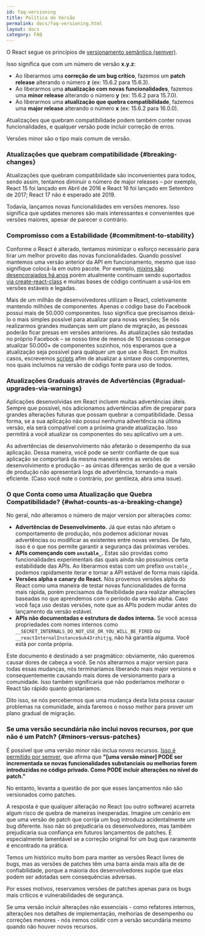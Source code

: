 ```yaml
---
id: faq-versioning
title: Política de Versão
permalink: docs/faq-versioning.html
layout: docs
category: FAQ
---
```


O React segue os princípios de [versionamento semântico (semver)](https://semver.org/).

Isso significa que com um número de versão **x.y.z**:  

* Ao liberarmos uma **correção de um bug crítico**, fazemos um **patch release** alterando o número **z** (ex: 15.6.2 para 15.6.3).
* Ao liberarmos uma **atualização com novas funcionalidades**, fazemos uma **minor release** alterando o número **y** (ex: 15.6.2 para 15.7.0).
* Ao liberarmos uma **atualização que quebra compatibilidade**, fazemos uma **major release** alterando o número **x** (ex: 15.6.2 para 16.0.0).

Atualizações que quebram compatibilidade podem também conter novas funcionalidades, e qualquer versão pode incluir correção de erros.

Versões minor são o tipo mais comum de versão.

### Atualizações que quebram compatibilidade {#breaking-changes} 

Atualizações que quebram compatibilidade são inconvenientes para todos, sendo assim, tentamos diminuir o número de major releases – por exemplo, React 15 foi lançado em Abril de 2016 e React 16 foi lançado em Setembro de 2017; React 17 não é esperado até 2019.

Todavia, lançamos novas funcionalidades em versões menores. Isso significa que updates menores são mais interessantes e convenientes que versões maiores, apesar de parecer o contrário.

### Compromisso com a Estabilidade {#commitment-to-stability} 

Conforme o React é alterado, tentamos minimizar o esforço necessário para tirar um melhor proveito das novas funcionalidades. Quando possível mantemos uma versão anterior da API em funcionamento, mesmo que isso signifique colocá-la em outro pacote. Por exemplo, [mixins são desencorajados há anos](/blog/2016/07/13/mixins-considered-harmful.html) porém atualmente continuam sendo suportados [via create-react-class](/docs/react-without-es6.html#mixins) e muitas bases de código continuam a usá-los em versões estáveis e legadas.

Mais de um milhão de desenvolvedores utilizam o React, coletivamente mantendo milhões de componentes. Apenas o código base do Facebook possui mais de 50.000 componentes. Isso significa que precisamos deixá-lo o mais simples possível para atualizar para novas versões; Se nós realizarmos grandes mudanças sem um plano de migração, as pessoas poderão ficar presas em versões anteriores. As atualizações são testadas no próprio Facebook – se nosso time de menos de 10 pessoas consegue atualizar 50.000+ de componentes sozinhos, nós esperamos que a atualização seja possível para qualquer um que use o React. Em muitos casos, escrevemos [scripts](https://github.com/reactjs/react-codemod) afim de atualizar a sintaxe dos componentes, nos quais incluímos na versão de código fonte para uso de todos.

### Atualizações Graduais através de Advertências {#gradual-upgrades-via-warnings}

Aplicações desenvolvidas em React incluem muitas advertências úteis. Sempre que possível, nós adicionamos advertências afim de preparar para grandes alterações futuras que possam quebrar a compatibilidade. Dessa forma, se a sua aplicação não possui nenhuma advertência na última versão, ela será compatível com a próxima grande atualização. Isso permitirá a você atualizar os componentes do seu aplicativo um a um.  

As advertências de desenvolvimento não afetarão o desempenho da sua aplicação. Dessa maneira, você pode se sentir confiante de que sua aplicação se comportará da mesma maneira entre as versões de desenvolvimento e produção – as únicas diferenças serão de que a versão de produção não apresentará logs de advertência, tornando-a mais eficiente. (Caso você note o contrário, por gentileza, abra uma issue).

### O que Conta como uma Atualização que Quebra Compatibilidade? {#what-counts-as-a-breaking-change}

No geral, *não* alteramos o número de major version por alterações como:

* **Advertências de Desenvolvimento.** Já que estas não afetam o comportamento de produção, nós podemos adicionar novas advertências ou modificar as existentes entre novas versões. De fato, isso é o que nos permite garantir a segurança das próximas versões. 
* **APIs començando com `unstable_`.** Estas são providas como funcionalidades experimentais das quais ainda não possuímos certa estabilidade das APIs. Ao liberarmos estas com um prefixo `unstable_`, podemos rapidamente iterar e tornar a API estável de forma mais rápida.  
* **Versões alpha e canary do React.** Nós provemos versões alpha do React como uma maneira de testar novas funcionalidades de forma mais rápida, porém precisamos da flexibilidade para realizar alterações baseadas no que aprendemos com o período da versão alpha. Caso você faça uso destas versões, note que as APIs podem mudar antes do lançamento da versão estável. 
* **APIs não documentadas e estrutura de dados interna.** Se você acessa propriedades com nomes internos como `__SECRET_INTERNALS_DO_NOT_USE_OR_YOU_WILL_BE_FIRED` ou `__reactInternalInstance$uk43rzhitjg`, não há garantia alguma. Você está por conta própria.

Este documento é destinado a ser pragmático: obviamente, não queremos causar dores de cabeça a você. Se nós alterarmos a major version para todas essas mudanças, nós terminaríamos liberando mais major versions e consequentemente causando mais dores de versionamento para a comunidade. Isso também significaria que não poderíamos melhorar o React tão rápido quanto gostaríamos.

Dito isso, se nós percebermos que uma mudança desta lista possa causar problemas na comunidade, ainda faremos o nosso melhor para prover um plano gradual de migração.

### Se uma versão secundária não inclui novos recursos, por que não é um Patch? {#minors-versus-patches}

É possível que uma versão minor não inclua novos recursos. [Isso é permitido por semver](https://semver.org/#spec-item-7), que afirma que **"[uma versão minor] PODE ser incrementada se novas funcionalidades substanciais ou melhorias forem introduzidas no código privado. Como PODE incluir alterações no nível do patch."**

No entanto, levanta a questão de por que esses lançamentos não são versionados como patches.

A resposta é que qualquer alteração no React (ou outro software) acarreta algum risco de quebra de maneiras inesperadas. Imagine um cenário em que uma versão de patch que corrija um bug introduza acidentalmente um bug diferente. Isso não só prejudicaria os desenvolvedores, mas também prejudicaria sua confiança em futuros lançamentos de patches. É especialmente lamentável se a correção original for um bug que raramente é encontrado na prática.

Temos um histórico muito bom para manter as versões React livres de bugs, mas as versões de patches têm uma barra ainda mais alta de de confiabilidade, porque a maioria dos desenvolvedores supõe que elas podem ser adotadas sem consequências adversas.

Por esses motivos, reservamos versões de patches apenas para os bugs mais críticos e vulnerabilidades de segurança.

Se uma versão incluir alterações não essenciais - como refatores internos, alterações nos detalhes de implementação, melhorias de desempenho ou correções menores - nós iremos colidir com a versão secundária mesmo quando não houver novos recursos.
